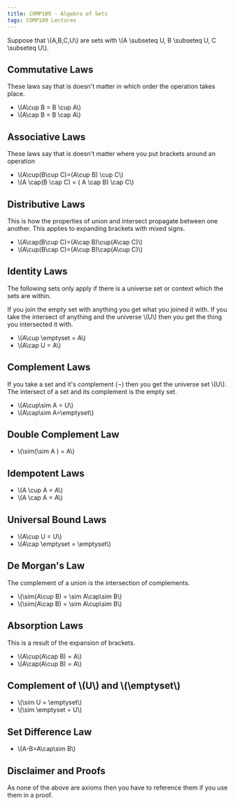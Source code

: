```yaml
---
title: COMP109 - Algebra of Sets
tags: COMP109 Lectures
---
```

Suppose that &#92;(A,B,C,U&#92;) are sets with &#92;(A &#92;subseteq U, B &#92;subseteq U, C &#92;subseteq U&#92;).

## Commutative Laws
These laws say that is doesn't matter in which order the operation takes place.

* &#92;(A&#92;cup B = B &#92;cup A&#92;)
* &#92;(A&#92;cap B = B &#92;cap A&#92;)

## Associative Laws
These laws say that is doesn't matter where you put brackets around an operation

* &#92;(A&#92;cup(B&#92;cup C)=(A&#92;cup B) &#92;cup C&#92;)
* &#92;(A &#92;cap(B &#92;cap C) = ( A &#92;cap B) &#92;cap C&#92;)

## Distributive Laws
This is how the properties of union and intersect propagate between one another. This applies to expanding brackets with mixed signs.

* &#92;(A&#92;cap(B&#92;cup C)=(A&#92;cap B)&#92;cup(A&#92;cap C)&#92;)
* &#92;(A&#92;cup(B&#92;cap C)=(A&#92;cup B)&#92;cap(A&#92;cup C)&#92;)

## Identity Laws
The following sets only apply if there is a universe set or context which the sets are within.

If you join the empty set with anything you get what you joined it with. If you take the intersect of anything and the universe &#92;(U&#92;) then you get the thing you intersected it with.

* &#92;(A&#92;cup &#92;emptyset = A&#92;)
* &#92;(A&#92;cap U = A&#92;)

## Complement Laws
If you take a set and it's complement (¬) then you get the universe set &#92;(U&#92;). The intersect of a set and its complement is the empty set.

* &#92;(A&#92;cup&#92;sim A = U&#92;)
* &#92;(A&#92;cap&#92;sim A=&#92;emptyset&#92;)

## Double Complement Law
* &#92;(&#92;sim(&#92;sim A ) = A&#92;)

## Idempotent Laws
* &#92;(A &#92;cup A = A&#92;)
* &#92;(A &#92;cap A = A&#92;)

## Universal Bound Laws
* &#92;(A&#92;cup U = U&#92;)
* &#92;(A&#92;cap &#92;emptyset = &#92;emptyset&#92;)

## De Morgan's Law
The complement of a union is the intersection of complements.

* &#92;(&#92;sim(A&#92;cup B) = &#92;sim A&#92;cap&#92;sim B&#92;)
* &#92;(&#92;sim(A&#92;cap B) = &#92;sim A&#92;cup&#92;sim B&#92;)

## Absorption Laws
This is a result of the expansion of brackets.

* &#92;(A&#92;cup(A&#92;cap B) = A&#92;)
* &#92;(A&#92;cap(A&#92;cup B) = A&#92;)

## Complement of &#92;(U&#92;) and &#92;(&#92;emptyset&#92;)

* &#92;(&#92;sim U = &#92;emptyset&#92;)
* &#92;(&#92;sim &#92;emptyset = U&#92;)

## Set Difference Law

* &#92;(A-B=A&#92;cap&#92;sim B&#92;)

## Disclaimer and Proofs
As none of the above are axioms then you have to reference them if you use them in a proof.
